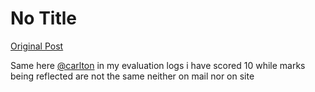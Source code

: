 # No Title

[Original Post](https://discourse.onlinedegree.iitm.ac.in/t/171141/473)

<p>Same here <a class="mention" href="/u/carlton">@carlton</a> in my evaluation logs i have scored 10 while marks being reflected are not the same neither on mail nor on site</p>